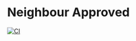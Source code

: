 # Neighbour Approved

[![CI](https://github.com/47products/Neighbour-Approved/actions/workflows/ci.yml/badge.svg?branch=main)](https://github.com/47products/Neighbour-Approved/actions/workflows/ci.yml)
